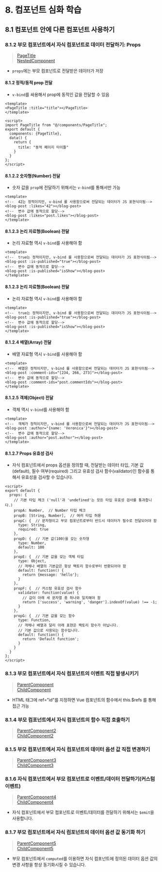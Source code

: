 # 8. 컴포넌트 심화 학습

## 8.1 컴포넌트 안에 다른 컴포넌트 사용하기

### 8.1.2 부모 컴포넌트에서 자식 컴포넌트로 데이터 전달하기: Props

> [PageTitle](vue-project-practice/src/components/PageTitle.vue)  
> [NestedComponent](vue-project-practice/src/views/NestedComponent.vue)

- `props`에는 부모 컴포넌트로 전달받은 데이터가 저장

#### 8.1.2 정적/동적 prop 전달

- `v-bind`를 싸용해서 prop에 동적인 값을 전달할 수 있음

```vue
<template>
<PageTitle :title="title"></PageTitle>
</template>

<script>
import PageTitle from "@/components/PageTitle";
export default {
  components: {PageTitle},
  data() {
    return {
      title: "동적 페이지 타이틀"
    }
  }
};
</script>
```

#### 8.1.2.2 숫자형(Number) 전달

- 숫자 값을 `prop`에 전달하기 위해서는 `v-bind`를 통해서만 가능

```vue
<template>
<!--  42는 정적이지만, v-bind 를 사용함으로써 전달되는 데이터가 JS 표현식이됨-->
<blog-post :likes="42"></blog-post>
<!--  변수 값에 동적으로 할당-->
<blog-post :likes="post.likes"></blog-post>
</template>
```

#### 8.1.2.3 논리 자료형(Boolean) 전달

- 논리 자료형 역시 `v-bind`를 사용해야 함

```vue
<template>
<!--  true는 정적이지만, v-bind 를 사용함으로써 전달되는 데이터가 JS 표현식이됨-->
<blog-post :is-published="true"></blog-post>
<!--  변수 값에 동적으로 할당-->
<blog-post :is-published="isShow"></blog-post>
</template>
```

#### 8.1.2.3 논리 자료형(Boolean) 전달

- 논리 자료형 역시 `v-bind`를 사용해야 함

```vue
<template>
<!--  true는 정적이지만, v-bind 를 사용함으로써 전달되는 데이터가 JS 표현식이됨-->
<blog-post :is-published="true"></blog-post>
<!--  변수 값에 동적으로 할당-->
<blog-post :is-published="isShow"></blog-post>
</template>
```

#### 8.1.2.4 배열(Array) 전달

- 배열 자료형 역시 `v-bind`를 사용해야 함

```vue
<template>
<!--  배열은 정적이지만, v-bind 를 사용함으로써 전달되는 데이터가 JS 표현식이됨-->
<blog-post :comment-ids="[234, 266, 273]"></blog-post>
<!--  변수 값에 동적으로 할당-->
<blog-post :comment-ids="post.commentIds"></blog-post>
</template>
```

#### 8.1.2.5 객체(Object) 전달

- 객체 역시 `v-bind`를 사용해야 함

```vue
<template>
<!--  객체가 정적이지만, v-bind 를 사용함으로써 전달되는 데이터가 JS 표현식이됨-->
<blog-post :author="{name: 'Veronica'}"></blog-post>
<!--  변수 값에 동적으로 할당-->
<blog-post :author="post.author"></blog-post>
</template>
```

#### 8.1.2.7 Props 유효성 검사

- 자식 컴포넌트에서 props 옵션을 정의할 때, 전달받는 데이터 타입, 기본 값(default), 필수 여부(required) 그리고 유효성 검사 함수(validator)인 함수를 통해서 유효성을 검사할 수 있습니다.

```vue
<script>
export default {
  props: {
    // 기본 타입 체크 ('null'과 'undefined'는 모든 타입 유효성 검사를 통과합니다.)
    propA: Number,  // Number 타입 체크
    propB: [String, Number],  // 여러 타입 허용
    propC: {  // 문자형이고 부모 컴포넌트로부터 반드시 데이터가 필수로 전달되어야 함
      type: String,
      required: true
    },
    propD: {  // 기본 값(100)을 갖는 숫자형
      type: Number,
      default: 100
    },
    propE: {  // 기본 값을 갖는 객체 타입
      type: Object,
      // 객체나 배열의 기본값은 항상 팩토리 함수로부터 반환되어야 함
      default: function() {
        return {message: 'hello'};
      }
    },
    propF: {  // 커스텀 유효성 검사 함수
      validator: function(value) {
        // 값이 아래 세 문자열 중 하나와 일치해야 함
        return ['success', 'warning', 'danger'].indexOf(value) !== -1;
      }
    },
    propG: {  // 기본 값을 갖는 함수
      type: Function,
      // 객체나 배열과 달리 아래 표현은 팩토리 함수가 아닙니다.
      // 기본 값으로 사용되는 함수입니다.
      default: function() {
        return 'Default function';
      }
    }
  }
};
</script>
```

### 8.1.3 부모 컴포넌트에서 자식 컴포넌트의 이벤트 직접 발생시키기

> [ParentComponent](vue-project-practice/src/views/ParentComponent.vue)   
> [ChildComponent](vue-project-practice/src/views/ChildComponent.vue)

- HTML 태그에 ref="id"를 지정하면 Vue 컴포넌트의 함수에서 this.$refs 를 통해 접근 가능

### 8.1.4 부모 컴포넌트에서 자식 컴포넌트의 함수 직접 호출하기

> [ParentComponent2](vue-project-practice/src/views/ParentComponent2.vue)   
> [ChildComponent2](vue-project-practice/src/views/ChildComponent2.vue)

### 8.1.5 부모 컴포넌트에서 자식 컴포넌트의 데이터 옵션 값 직접 변경하기

> [ParentComponent3](vue-project-practice/src/views/ParentComponent3.vue)   
> [ChildComponent3](vue-project-practice/src/views/ChildComponent3.vue)

### 8.1.6 자식 컴포넌트에서 부모 컴포넌트로 이벤트/데이터 전달하기(커스텀 이벤트)

> [ParentComponent4](vue-project-practice/src/views/ParentComponent4.vue)   
> [ChildComponent4](vue-project-practice/src/views/ChildComponent4.vue)

- 자식 컴포넌트에서 부모 컴포넌트로 이벤트/데이터를 전달하기 위해서는 `$emit`을 사용합니다.

### 8.1.7 부모 컴포넌트에서 자식 컴포넌트의 데이터 옵션 값 동기화 하기

> [ParentComponent5](vue-project-practice/src/views/ParentComponent5.vue)   
> [ChildComponent5](vue-project-practice/src/views/ChildComponent5.vue)

- 부모 컴포넌트에서 `computed`를 이용하면 자식 컴포넌트에 정의된 데이터 옵션 값의 변경 사항을 항상 동기화시킬 수 있습니다.
